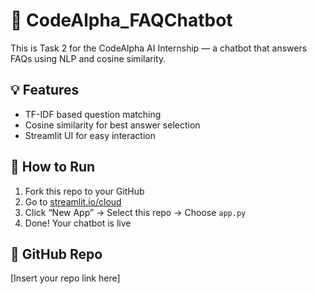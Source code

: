 # 🤖 CodeAlpha_FAQChatbot

This is Task 2 for the CodeAlpha AI Internship — a chatbot that answers FAQs using NLP and cosine similarity.

## 💡 Features
- TF-IDF based question matching
- Cosine similarity for best answer selection
- Streamlit UI for easy interaction

## 🚀 How to Run
1. Fork this repo to your GitHub
2. Go to [streamlit.io/cloud](https://streamlit.io/cloud)
3. Click “New App” → Select this repo → Choose `app.py`
4. Done! Your chatbot is live

## 🔗 GitHub Repo
[Insert your repo link here]
